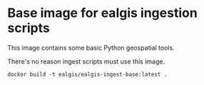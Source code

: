 # Base image for ealgis ingestion scripts

This image contains some basic Python geospatial tools.

There's no reason ingest scripts must use this image.

```
docker build -t ealgis/ealgis-ingest-base:latest .
```
